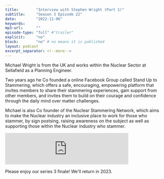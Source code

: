 ```yaml
---
title:        "Interview with Stephen Wright (Part 1)"
subtitle:     "Season 3 Episode 22"
date:         "2022-11-06"
keywords:
mp3-url:      ""
episode-type: "full" #"trailer"
explicit:     "no"
block:        "no" # no means it is published
layout: podcast
excerpt_separator: <!--more-->
---
```

Michael Wright is from the UK and works within the Nuclear Sector at Sellafield as a Planning Engineer.   

Two years ago he Co founded a online Facebook Group called Stand Up to Stammering, which offers a safe, encouraging, empowering platform that invites members to share their stammering experiences, gain support from other members, and invites them to build on their courage and confidence through the daily mind over matter challenges.

Michael is also Co founder of the Nuclear Stammering Network, which aims to make the Nuclear industry an inclusive place to work for those who stammer, by sign postsing, raising awareness on the subject as well as supporting those within the Nuclear industry who stammer.

<iframe src="https://anchor.fm/somestutterluh/embed/episodes/Interview-with-Stephen-Wright-e1qi4cl" height="102px" width="400px" frameborder="0" scrolling="no"></iframe>

Please enjoy our series 3 finale! We'll return in 2023.
